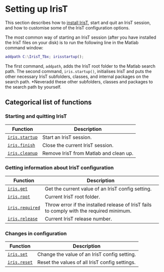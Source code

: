 
# Setting up IrisT

This section describes how to [install IrisT](install.md), start and quit
an IrisT session, and how to customise some of the IrisT configuration
options.

The most common way of starting an IrisT session (after you have installed
the IrisT files on your disk) is to run the following line in the
Matlab command window:

```matlab
addpath C:\IrisT_Tbx; irisstartup();
```

The first command, `addpath`, adds the IrisT root folder to the Matlab
search path. The second command, `iris.startup()`, initialises IrisT and puts
the other necessary IrisT subfolders, classes, and internal packages on
the search path. *Neveradd these other subfolders, classes and packages
to the search path by yourself.


## Categorical list of functions 

### Starting and quitting IrisT


Function | Description 
---|---
[`iris.startup`](startup.md) | Start an IrisT session.
[`iris.finish`](finish.md) | Close the current IrisT session.
[`iris.cleanup`](cleanup.md) | Remove IrisT from Matlab and clean up.


### Getting information about IrisT configuration

Function | Description 
---|---
[`iris.get`](get.md) | Get the current value of an IrisT config setting.
[`iris.root`](root.md) | Current IrisT root folder.
[`iris.required`](required.md) | Throw error if the installed release of IrisT fails to comply with the required minimum.
[`iris.release`](release.md) | Current IrisT release number.


### Changes in configuration

Function | Description 
---|---
[`iris.set`](set.md) | Change the value of an IrisT config setting.
[`iris.reset`](reset.md) | Reset the values of all IrisT config settings.

